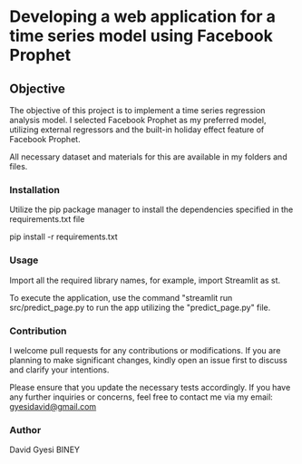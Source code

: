 # Developing a web application for a time series model using Facebook Prophet
## Objective
The objective of this project is to implement a time series regression analysis model. I selected Facebook Prophet as my preferred model, utilizing external regressors and the built-in holiday effect feature of Facebook Prophet.

All necessary dataset and materials for this are available in my folders and files.




### Installation
Utilize the pip package manager to install the dependencies specified in the requirements.txt file

pip install -r requirements.txt

### Usage
Import all the required library names, for example, import Streamlit as st.

To execute the application, use the command "streamlit run src/predict_page.py 
to run the app utilizing the "predict_page.py" file.

### Contribution
I welcome pull requests for any contributions or modifications. If you are planning to make significant changes, kindly open an issue first to discuss and clarify your intentions.

Please ensure that you update the necessary tests accordingly. If you have any further inquiries or concerns, feel free to contact me via my email: gyesidavid@gmail.com
### Author
David Gyesi BINEY
